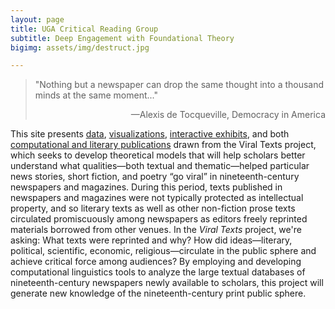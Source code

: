 ```yaml
---
layout: page
title: UGA Critical Reading Group 
subtitle: Deep Engagement with Foundational Theory
bigimg: assets/img/destruct.jpg

---
```

> "Nothing but a newspaper can drop the same thought into a thousand minds at the same moment..."  
> <p align="right">—Alexis de Tocqueville, Democracy in America</p>

This site presents <a href="http://viraltexts.northeastern.edu" target="_blank">data</a>, <a href="http://networks.viraltexts.org/1836to1899/index.html" target="_blank">visualizations</a>, <a href="http://loveletter.viraltexts.org/neatline/fullscreen/exhibit" target="_blank">interactive exhibits</a>, and both [computational and literary publications](/publications/) drawn from the Viral Texts project, which seeks to develop theoretical models that will help scholars better understand what qualities—both textual and thematic—helped particular news stories, short fiction, and poetry “go viral” in nineteenth-century newspapers and magazines. During this period, texts published in newspapers and magazines were not typically protected as intellectual property, and so literary texts as well as other non-fiction prose texts circulated promiscuously among newspapers as editors freely reprinted materials borrowed from other venues. In the <em>Viral Texts</em> project, we're asking: What texts were reprinted and why? How did ideas—literary, political, scientific, economic, religious—circulate in the public sphere and achieve critical force among audiences? By employing and developing computational linguistics tools to analyze the large textual databases of nineteenth-century newspapers newly available to scholars, this project will generate new knowledge of the nineteenth-century print public sphere.
